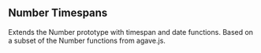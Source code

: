 ## Number Timespans
Extends the Number prototype with timespan and date functions.
Based on a subset of the Number functions from agave.js.
